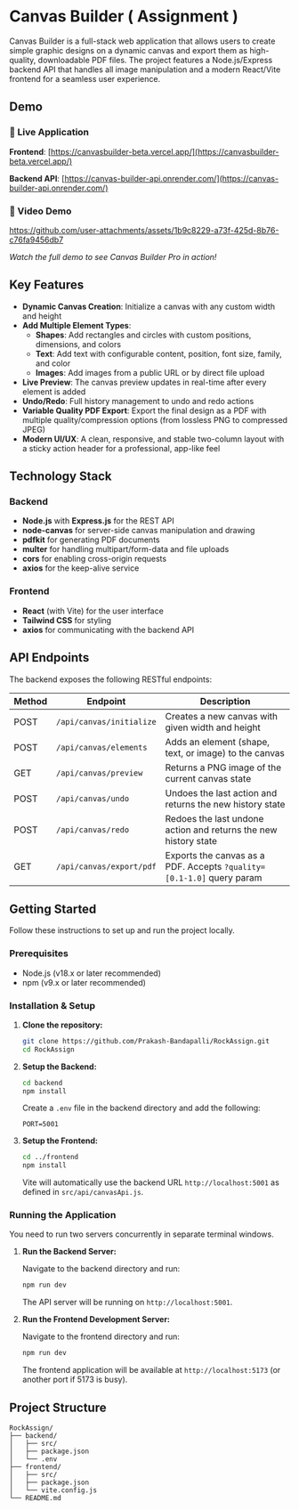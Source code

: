# Canvas Builder ( Assignment )

Canvas Builder is a full-stack web application that allows users to create simple graphic designs on a dynamic canvas and export them as high-quality, downloadable PDF files. The project features a Node.js/Express backend API that handles all image manipulation and a modern React/Vite frontend for a seamless user experience.

## Demo

### 🚀 Live Application
**Frontend**: [https://canvasbuilder-beta.vercel.app/](https://canvasbuilder-beta.vercel.app/)

**Backend API**: [https://canvas-builder-api.onrender.com/](https://canvas-builder-api.onrender.com/)

### 🎥 Video Demo
https://github.com/user-attachments/assets/1b9c8229-a73f-425d-8b76-c76fa9456db7

*Watch the full demo to see Canvas Builder Pro in action!*

## Key Features

- **Dynamic Canvas Creation**: Initialize a canvas with any custom width and height
- **Add Multiple Element Types**:
  - **Shapes**: Add rectangles and circles with custom positions, dimensions, and colors
  - **Text**: Add text with configurable content, position, font size, family, and color
  - **Images**: Add images from a public URL or by direct file upload
- **Live Preview**: The canvas preview updates in real-time after every element is added
- **Undo/Redo**: Full history management to undo and redo actions
- **Variable Quality PDF Export**: Export the final design as a PDF with multiple quality/compression options (from lossless PNG to compressed JPEG)
- **Modern UI/UX**: A clean, responsive, and stable two-column layout with a sticky action header for a professional, app-like feel

## Technology Stack

### Backend
- **Node.js** with **Express.js** for the REST API
- **node-canvas** for server-side canvas manipulation and drawing
- **pdfkit** for generating PDF documents
- **multer** for handling multipart/form-data and file uploads
- **cors** for enabling cross-origin requests
- **axios** for the keep-alive service

### Frontend
- **React** (with Vite) for the user interface
- **Tailwind CSS** for styling
- **axios** for communicating with the backend API

## API Endpoints

The backend exposes the following RESTful endpoints:

| Method | Endpoint | Description |
|--------|----------|-------------|
| POST | `/api/canvas/initialize` | Creates a new canvas with given width and height |
| POST | `/api/canvas/elements` | Adds an element (shape, text, or image) to the canvas |
| GET | `/api/canvas/preview` | Returns a PNG image of the current canvas state |
| POST | `/api/canvas/undo` | Undoes the last action and returns the new history state |
| POST | `/api/canvas/redo` | Redoes the last undone action and returns the new history state |
| GET | `/api/canvas/export/pdf` | Exports the canvas as a PDF. Accepts `?quality=[0.1-1.0]` query param |

## Getting Started

Follow these instructions to set up and run the project locally.

### Prerequisites

- Node.js (v18.x or later recommended)
- npm (v9.x or later recommended)

### Installation & Setup

1. **Clone the repository:**
   ```bash
   git clone https://github.com/Prakash-Bandapalli/RockAssign.git
   cd RockAssign
   ```

2. **Setup the Backend:**
   ```bash
   cd backend
   npm install
   ```
   
   Create a `.env` file in the backend directory and add the following:
   ```env
   PORT=5001
   ```

3. **Setup the Frontend:**
   ```bash
   cd ../frontend
   npm install
   ```
   
   Vite will automatically use the backend URL `http://localhost:5001` as defined in `src/api/canvasApi.js`.

### Running the Application

You need to run two servers concurrently in separate terminal windows.

1. **Run the Backend Server:**
   
   Navigate to the backend directory and run:
   ```bash
   npm run dev
   ```
   
   The API server will be running on `http://localhost:5001`.

2. **Run the Frontend Development Server:**
   
   Navigate to the frontend directory and run:
   ```bash
   npm run dev
   ```
   
   The frontend application will be available at `http://localhost:5173` (or another port if 5173 is busy).

## Project Structure

```
RockAssign/
├── backend/
│   ├── src/
│   ├── package.json
│   └── .env
├── frontend/
│   ├── src/
│   ├── package.json
│   └── vite.config.js
└── README.md
```
